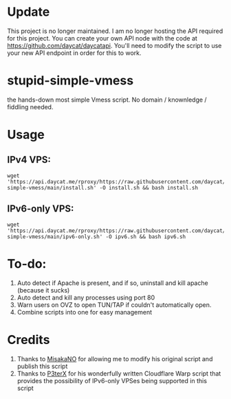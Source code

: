 # Update
This project is no longer maintained.
I am no longer hosting the API required for this project. You can create your own API node with the code at https://github.com/daycat/daycatapi. You'll need to modify the script to use your new API endpoint in order for this to work.
# stupid-simple-vmess
the hands-down most simple Vmess script. No domain / knownledge / fiddling needed. 

# Usage

## IPv4 VPS:
```shell
wget 'https://api.daycat.me/rproxy/https://raw.githubusercontent.com/daycat/stupid-simple-vmess/main/install.sh' -O install.sh && bash install.sh
```

## IPv6-only VPS:
```shell
wget 'https://api.daycat.me/rproxy/https://raw.githubusercontent.com/daycat/stupid-simple-vmess/main/ipv6-only.sh' -O ipv6.sh && bash ipv6.sh
```

# To-do:
1. Auto detect if Apache is present, and if so, uninstall and kill apache (because it sucks)
2. Auto detect and kill any processes using port 80
3. Warn users on OVZ to open TUN/TAP if couldn't automatically open.
4. Combine scripts into one for easy management

# Credits
1. Thanks to [MisakaNO](https://rip.wiki/wiki/zzy/) for allowing me to modify his original script and publish this script
2. Thanks to [P3terX](https://github.com/P3TERX) for his wonderfully written Cloudflare Warp script that provides the possibility of IPv6-only VPSes being supported in this script
